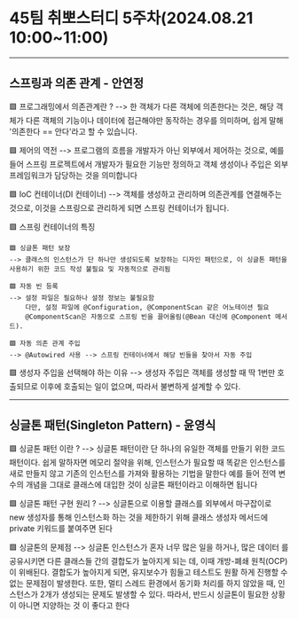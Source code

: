 # 45팀 취뽀스터디 5주차(2024.08.21 10:00~11:00)

--------------------------------------------------------------------
## 스프링과 의존 관계 - 안연정

🟩 프로그래밍에서 의존관계란 ?
--> 한 객체가 다른 객체에 의존한다는 것은, 해당 객체가 다른 객체의 기능이나 데이터에 접근해야만 동작하는 경우를 의미하며, 쉽게 말해 '의존한다 == 안다'라고 할 수 있습니다.

🟩 제어의 역전
--> 프로그램의 흐름을 개발자가 아닌 외부에서 제어하는 것으로, 예를 들어 스프링 프로젝트에서 개발자가 필요한 기능만 정의하고 객체 생성이나 주입은 외부 프레임워크가 담당하는 것을 의미합니다

🟩 IoC 컨테이너(DI 컨테이너)
--> 객체를 생성하고 관리하며 의존관계를 연결해주는 것으로, 이것을 스프링으로 관리하게 되면 스프링 컨테이너가 됩니다.



🟩 스프링 컨테이너의 특징

    🟩 싱글톤 패턴 보장 
    --> 클래스의 인스턴스가 단 하나만 생성되도록 보장하는 디자인 패턴으로, 이 싱글톤 패턴을 사용하기 위한 코드 작성 불필요 및 자동적으로 관리됨

    🟩 자동 빈 등록
    --> 설정 파일은 필요하나 설정 정보는 불필요함
        다만, 설정 파일에 @Configuration, @ComponentScan 같은 어노테이션 필요 
        @ComponentScan은 자동으로 스프링 빈을 끌어올림(@Bean 대신에 @Component 메서드).

    🟩 자동 의존 관계 주입
    --> @Autowired 사용 --> 스프링 컨테이너에서 해당 빈들을 찾아서 자동 주입


🟩 생성자 주입을 선택해야 하는 이유
    --> 생성자 주입은 객체를 생성할 때 딱 1번만 호출되므로 이후에 호출되는 일이 없으며, 따라서 불변하게 설계할 수 있다.


--------------------------------------------------------------------

## 싱글톤 패턴(Singleton Pattern) - 윤영식

🟩 싱글톤 패턴 이란 ?
--> 싱글톤 패턴이란 단 하나의 유일한 객체를 만들기 위한 코드 패턴이다.
쉽게 말하자면 메모리 절약을 위해, 인스턴스가 필요할 때 똑같은 인스턴스를 새로 만들지
않고 기존의 인스턴스를 가져와 활용하는 기법을 말한다
예를 들어 전역 변수의 개념을 그대로 클래스에 대입한 것이 싱글톤 패턴이라고 이해하면
됩니다



🟩 싱글톤 패턴 구현 원리  ?
--> 싱글톤으로 이용할 클래스를 외부에서 마구잡이로 new 생성자를 통해 인스턴스화 하는 것을 제한하기 위해 클래스 생성자 메서드에 private 키워드를 붙여주면 된다



🟩 싱글톤의 문제점
--> 싱글톤 인스턴스가 혼자 너무 많은 일을 하거나, 많은 데이터
를 공유시키면 다른 클래스들 간의 결합도가 높아지게 되는
데, 이때 개방-폐쇄 원칙(OCP)이 위배된다.
결합도가 높아지게 되면, 유지보수가 힘들고 테스트도 원활
하게 진행할 수 없는 문제점이 발생한다.
또한, 멀티 스레드 환경에서 동기화 처리를 하지 않았을 때,
인스턴스가 2개가 생성되는 문제도 발생할 수 있다.
따라서, 반드시 싱글톤이 필요한 상황이 아니면 지양하는 것
이 좋다고 한다
